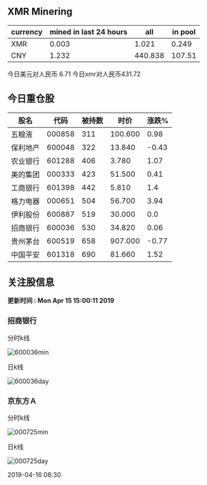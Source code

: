## XMR Minering

|currency|mined in last 24 hours|all|in pool|
|---|---|---|---|
|XMR|0.003|1.021|0.249|
|CNY|1.232|440.838|107.51|

今日美元对人民币 6.71	今日xmr对人民币431.72


## 今日重仓股 

|股名|代码|被持数|时价|涨跌%|
|---|---|---|---|---|
|五粮液|000858|311|100.600|0.98|
|保利地产|600048|322|13.840|-0.43|
|农业银行|601288|406|3.780|1.07|
|美的集团|000333|423|51.500|0.41|
|工商银行|601398|442|5.810|1.4|
|格力电器|000651|504|56.700|3.94|
|伊利股份|600887|519|30.000|0.0|
|招商银行|600036|530|34.820|0.06|
|贵州茅台|600519|658|907.000|-0.77|
|中国平安|601318|690|81.660|1.52|

## 关注股信息
**更新时间 : Mon Apr 15 15:00:11 2019**
### 招商银行 
分时k线

![600036min](http://image.sinajs.cn/newchart/min/n/sh600036.gif)

日k线

![600036day](http://image.sinajs.cn/newchart/daily/n/sh600036.gif)

### 京东方Ａ 
分时k线

![000725min](http://image.sinajs.cn/newchart/min/n/sz000725.gif)

日k线

![000725day](http://image.sinajs.cn/newchart/daily/n/sz000725.gif)

2019-04-16 08:30